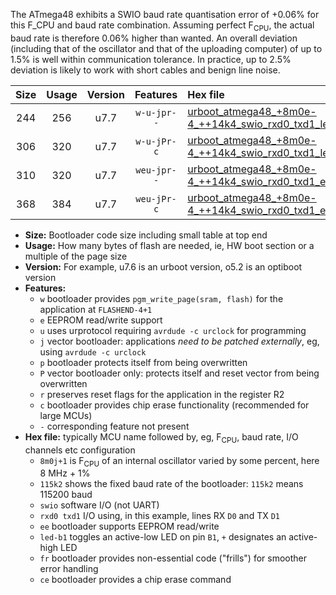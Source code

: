 The ATmega48 exhibits a SWIO baud rate quantisation error of +0.06% for this F_CPU and baud rate combination. Assuming perfect F<sub>CPU</sub>, the actual baud rate is therefore 0.06% higher than wanted. An overall deviation (including that of the oscillator and that of the uploading computer) of up to 1.5% is well within communication tolerance. In practice, up to 2.5% deviation is likely to work with short cables and benign line noise.

|Size|Usage|Version|Features|Hex file|
|:-:|:-:|:-:|:-:|:--|
|244|256|u7.7|`w-u-jpr--`|[urboot_atmega48_+8m0e-4_++14k4_swio_rxd0_txd1_led+b5.hex](https://raw.githubusercontent.com/stefanrueger/urboot.hex/main/cores/minicore/atmega48/internal_oscillator/fcpu_+8m0e-4/br_++14k4/urboot_atmega48_+8m0e-4_++14k4_swio_rxd0_txd1_led+b5.hex)|
|306|320|u7.7|`w-u-jPr-c`|[urboot_atmega48_+8m0e-4_++14k4_swio_rxd0_txd1_led+b5_fr_ce.hex](https://raw.githubusercontent.com/stefanrueger/urboot.hex/main/cores/minicore/atmega48/internal_oscillator/fcpu_+8m0e-4/br_++14k4/urboot_atmega48_+8m0e-4_++14k4_swio_rxd0_txd1_led+b5_fr_ce.hex)|
|310|320|u7.7|`weu-jpr--`|[urboot_atmega48_+8m0e-4_++14k4_swio_rxd0_txd1_ee_led+b5.hex](https://raw.githubusercontent.com/stefanrueger/urboot.hex/main/cores/minicore/atmega48/internal_oscillator/fcpu_+8m0e-4/br_++14k4/urboot_atmega48_+8m0e-4_++14k4_swio_rxd0_txd1_ee_led+b5.hex)|
|368|384|u7.7|`weu-jPr-c`|[urboot_atmega48_+8m0e-4_++14k4_swio_rxd0_txd1_ee_led+b5_fr_ce.hex](https://raw.githubusercontent.com/stefanrueger/urboot.hex/main/cores/minicore/atmega48/internal_oscillator/fcpu_+8m0e-4/br_++14k4/urboot_atmega48_+8m0e-4_++14k4_swio_rxd0_txd1_ee_led+b5_fr_ce.hex)|

- **Size:** Bootloader code size including small table at top end
- **Usage:** How many bytes of flash are needed, ie, HW boot section or a multiple of the page size
- **Version:** For example, u7.6 is an urboot version, o5.2 is an optiboot version
- **Features:**
  + `w` bootloader provides `pgm_write_page(sram, flash)` for the application at `FLASHEND-4+1`
  + `e` EEPROM read/write support
  + `u` uses urprotocol requiring `avrdude -c urclock` for programming
  + `j` vector bootloader: applications *need to be patched externally*, eg, using `avrdude -c urclock`
  + `p` bootloader protects itself from being overwritten
  + `P` vector bootloader only: protects itself and reset vector from being overwritten
  + `r` preserves reset flags for the application in the register R2
  + `c` bootloader provides chip erase functionality (recommended for large MCUs)
  + `-` corresponding feature not present
- **Hex file:** typically MCU name followed by, eg, F<sub>CPU</sub>, baud rate, I/O channels etc configuration
  + `8m0j+1` is F<sub>CPU</sub> of an internal oscillator varied by some percent, here 8 MHz + 1%
  + `115k2` shows the fixed baud rate of the bootloader: `115k2` means 115200 baud
  + `swio` software I/O (not UART)
  + `rxd0 txd1` I/O using, in this example, lines RX `D0` and TX `D1`
  + `ee` bootloader supports EEPROM read/write
  + `led-b1` toggles an active-low LED on pin `B1`, `+` designates an active-high LED
  + `fr` bootloader provides non-essential code ("frills") for smoother error handling
  + `ce` bootloader provides a chip erase command
